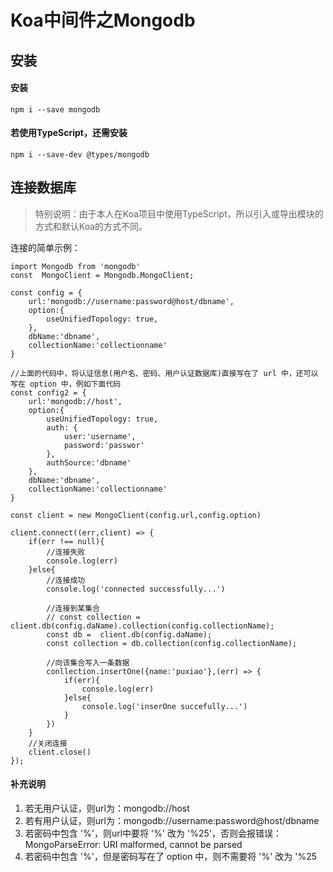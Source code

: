 # Koa中间件之Mongodb

## 安装

#### 安装

```
npm i --save mongodb
```

#### 若使用TypeScript，还需安装

```
npm i --save-dev @types/mongodb
```



## 连接数据库

> 特别说明：由于本人在Koa项目中使用TypeScript，所以引入或导出模块的方式和默认Koa的方式不同。

连接的简单示例：

```
import Mongodb from 'mongodb'
const  MongoClient = Mongodb.MongoClient;

const config = {
    url:'mongodb://username:password@host/dbname',
    option:{
        useUnifiedTopology: true,
    },
    dbName:'dbname',
    collectionName:'collectionname'
}

//上面的代码中，将认证信息(用户名、密码、用户认证数据库)直接写在了 url 中，还可以写在 option 中，例如下面代码
const config2 = {
    url:'mongodb://host',
    option:{
        useUnifiedTopology: true,
        auth: {
            user:'username',
            password:'passwor'
        },
        authSource:'dbname'
    },
    dbName:'dbname',
    collectionName:'collectionname'
}

const client = new MongoClient(config.url,config.option)

client.connect((err,client) => {
    if(err !== null){
        //连接失败
        console.log(err)
    }else{
        //连接成功
        console.log('connected successfully...')
        
        //连接到某集合
        // const collection = client.db(config.daName).collection(config.collectionName);
        const db =  client.db(config.daName);
        const collection = db.collection(config.collectionName);
        
        //向该集合写入一条数据
        conllection.insertOne({name:'puxiao'},(err) => {
            if(err){
                console.log(err)
            }else{
                console.log('inserOne succefully...')
            }
        })
    }
    //关闭连接
    client.close()
});
```

#### 补充说明

1. 若无用户认证，则url为：mongodb://host
2. 若有用户认证，则url为：mongodb://username:password@host/dbname
3. 若密码中包含 '%'，则url中要将 '%' 改为 '%25'，否则会报错误：MongoParseError: URI malformed, cannot be parsed
4. 若密码中包含 '%'，但是密码写在了 option 中，则不需要将  '%' 改为 '%25







